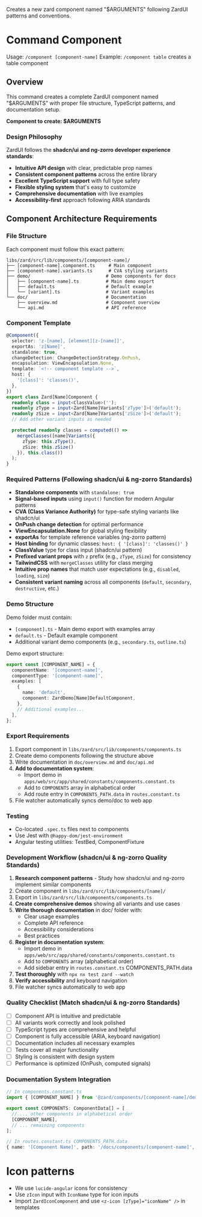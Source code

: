 Creates a new zard component named "$ARGUMENTS" following ZardUI patterns and conventions.

# Command Component

Usage: `/component [component-name]`
Example: `/component table` creates a table component

## Overview

This command creates a complete ZardUI component named "$ARGUMENTS" with proper file structure, TypeScript patterns, and documentation setup.

**Component to create: $ARGUMENTS**

### Design Philosophy

ZardUI follows the **shadcn/ui and ng-zorro developer experience standards**:

- **Intuitive API design** with clear, predictable prop names
- **Consistent component patterns** across the entire library
- **Excellent TypeScript support** with full type safety
- **Flexible styling system** that's easy to customize
- **Comprehensive documentation** with live examples
- **Accessibility-first** approach following ARIA standards

## Component Architecture Requirements

### File Structure

Each component must follow this exact pattern:

```
libs/zard/src/lib/components/[component-name]/
├── [component-name].component.ts     # Main component
├── [component-name].variants.ts      # CVA styling variants
├── demo/                            # Demo components for docs
│   ├── [component-name].ts          # Main demo export
│   ├── default.ts                   # Default example
│   └── [variant].ts                 # Variant examples
└── doc/                             # Documentation
    ├── overview.md                  # Component overview
    └── api.md                       # API reference
```

### Component Template

```typescript
@Component({
  selector: 'z-[name], [element][z-[name]]',
  exportAs: 'z[Name]',
  standalone: true,
  changeDetection: ChangeDetectionStrategy.OnPush,
  encapsulation: ViewEncapsulation.None,
  template: `<!-- component template -->`,
  host: {
    '[class]': 'classes()',
  },
})
export class Zard[Name]Component {
  readonly class = input<ClassValue>('');
  readonly zType = input<Zard[Name]Variants['zType']>('default');
  readonly zSize = input<Zard[Name]Variants['zSize']>('default');
  // Add other variant inputs as needed

  protected readonly classes = computed(() =>
    mergeClasses([name]Variants({
      zType: this.zType(),
      zSize: this.zSize()
    }), this.class())
  );
}
```

### Required Patterns (Following shadcn/ui & ng-zorro Standards)

- **Standalone components** with `standalone: true`
- **Signal-based inputs** using `input()` function for modern Angular patterns
- **CVA (Class Variance Authority)** for type-safe styling variants like shadcn/ui
- **OnPush change detection** for optimal performance
- **ViewEncapsulation.None** for global styling flexibility
- **exportAs** for template reference variables (ng-zorro pattern)
- **Host binding** for dynamic classes: `host: { '[class]': 'classes()' }`
- **ClassValue** type for class input (shadcn/ui pattern)
- **Prefixed variant props** with `z` prefix (e.g., `zType`, `zSize`) for consistency
- **TailwindCSS** with `mergeClasses` utility for class merging
- **Intuitive prop names** that match user expectations (e.g., `disabled`, `loading`, `size`)
- **Consistent variant naming** across all components (`default`, `secondary`, `destructive`, etc.)

### Demo Structure

Demo folder must contain:

- `[component].ts` - Main demo export with examples array
- `default.ts` - Default example component
- Additional variant demo components (e.g., `secondary.ts`, `outline.ts`)

Demo export structure:

```typescript
export const [COMPONENT_NAME] = {
  componentName: '[component-name]',
  componentType: '[component-name]',
  examples: [
    {
      name: 'default',
      component: ZardDemo[Name]DefaultComponent,
    },
    // Additional examples...
  ],
};
```

### Export Requirements

1. Export component in `libs/zard/src/lib/components/components.ts`
2. Create demo components following the structure above
3. Write documentation in `doc/overview.md` and `doc/api.md`
4. **Add to documentation system**:
   - Import demo in `apps/web/src/app/shared/constants/components.constant.ts`
   - Add to `COMPONENTS` array in alphabetical order
   - Add route entry in `COMPONENTS_PATH.data` in `routes.constant.ts`
5. File watcher automatically syncs demo/doc to web app

### Testing

- Co-located `.spec.ts` files next to components
- Use Jest with `@happy-dom/jest-environment`
- Angular testing utilities: TestBed, ComponentFixture

### Development Workflow (shadcn/ui & ng-zorro Quality Standards)

1. **Research component patterns** - Study how shadcn/ui and ng-zorro implement similar components
2. Create component in `libs/zard/src/lib/components/[name]/`
3. Export in `libs/zard/src/lib/components/components.ts`
4. **Create comprehensive demos** showing all variants and use cases
5. **Write thorough documentation** in doc/ folder with:
   - Clear usage examples
   - Complete API reference
   - Accessibility considerations
   - Best practices
6. **Register in documentation system**:
   - Import demo in `apps/web/src/app/shared/constants/components.constant.ts`
   - Add to `COMPONENTS` array (alphabetical order)
   - Add sidebar entry in `routes.constant.ts` COMPONENTS_PATH.data
7. **Test thoroughly** with `npx nx test zard --watch`
8. **Verify accessibility** and keyboard navigation
9. File watcher syncs automatically to web app

### Quality Checklist (Match shadcn/ui & ng-zorro Standards)

- [ ] Component API is intuitive and predictable
- [ ] All variants work correctly and look polished
- [ ] TypeScript types are comprehensive and helpful
- [ ] Component is fully accessible (ARIA, keyboard navigation)
- [ ] Documentation includes all necessary examples
- [ ] Tests cover all major functionality
- [ ] Styling is consistent with design system
- [ ] Performance is optimized (OnPush, computed signals)

### Documentation System Integration

```typescript
// In components.constant.ts
import { [COMPONENT_NAME] } from '@zard/components/[component-name]/demo/[component-name]';

export const COMPONENTS: ComponentData[] = [
  // ... other components in alphabetical order
  [COMPONENT_NAME],
  // ... remaining components
];
```

```typescript
// In routes.constant.ts COMPONENTS_PATH.data
{ name: '[Component Name]', path: '/docs/components/[component-name]', available: true },
```

# Icon patterns

- We use `lucide-angular` icons for consistency
- Use `zIcon` input with `IconName` type for icon inputs
- Import `ZardIconComponent` and use `<z-icon [zType]="iconName" />` in templates
